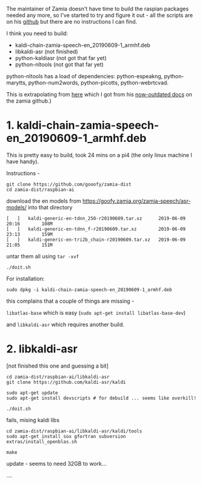 The maintainer of Zamia doesn't have time to build the raspian packages 
needed any more, so I've started to try and figure it out - all the 
scripts are on his [github](https://github.com/gooofy/zamia-dist) but there are no instructions I can find.

I think you need to build:

 * kaldi-chain-zamia-speech-en_20190609-1_armhf.deb
 * libkaldi-asr (not finished)
 * python-kaldiasr (not got that far yet)
 * python-nltools (not got that far yet)

python-nltools has a load of dependencies: python-espeakng, python-marytts, python-num2words, python-picotts, python-webrtcvad.
  
This is extrapolating from [here](https://github.com/libbymiller/zamia_listening_pi/blob/master/README.md) which I got from his [now-outdated docs](https://github.com/gooofy/zamia-speech#get-started-with-our-pre-trained-models) on the zamia github.)

# 1. kaldi-chain-zamia-speech-en_20190609-1_armhf.deb

This is pretty easy to build, took 24 mins on a pi4 (the only linux machine I have 
handy).

Instructions - 

    git clone https://github.com/gooofy/zamia-dist
    cd zamia-dist/raspbian-ai

download the en models from https://goofy.zamia.org/zamia-speech/asr-models/ into that directory

```
[   ]   kaldi-generic-en-tdnn_250-r20190609.tar.xz      2019-06-09 20:16        108M
[   ]   kaldi-generic-en-tdnn_f-r20190609.tar.xz        2019-06-09 23:13        159M
[   ]   kaldi-generic-en-tri2b_chain-r20190609.tar.xz   2019-06-09 21:05        151M
```

untar them all using `tar -xvf`

    ./doit.sh


For installation:

`sudo dpkg -i kaldi-chain-zamia-speech-en_20190609-1_armhf.deb`

 this complains that a couple of things are missing - 

`libatlas-base` which is easy (`sudo apt-get install libatlas-base-dev`)

and `libkaldi-asr` which requires another build.


# 2. libkaldi-asr

[not finished this one and guessing a bit]

    cd zamia-dist/raspbian-ai/libkaldi-asr
    git clone https://github.com/kaldi-asr/kaldi

    sudo apt-get update
    sudo apt-get install devscripts # for debuild ... seems like overkill!

    ./doit.sh 

fails, mising kaldi libs

    cd zamia-dist/raspbian-ai/libkaldi-asr/kaldi/tools
    sudo apt-get install sox gfortran subversion
    extras/install_openblas.sh

    make 

update - seems to need 32GB to work...

....
